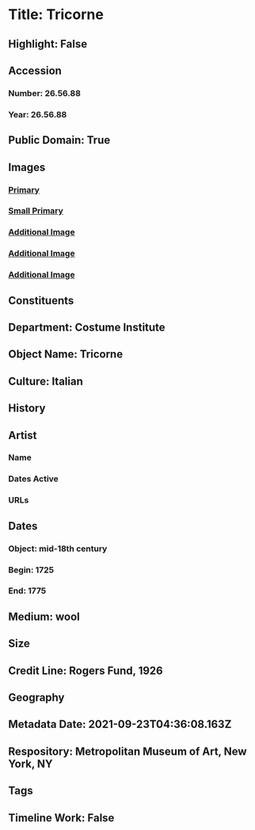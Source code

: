 # Title: Tricorne
## Highlight: False
## Accession
### Number: 26.56.88
### Year: 26.56.88
## Public Domain: True
## Images
### [Primary](https://images.metmuseum.org/CRDImages/ci/original/DP-642-001.jpg)
### [Small Primary](https://images.metmuseum.org/CRDImages/ci/web-large/DP-642-001.jpg)
### [Additional Image](https://images.metmuseum.org/CRDImages/ci/original/DP-642-002.jpg)
### [Additional Image](https://images.metmuseum.org/CRDImages/ci/original/260004.jpg)
### [Additional Image](https://images.metmuseum.org/CRDImages/ci/original/26.56.88.jpg)
## Constituents
## Department: Costume Institute
## Object Name: Tricorne
## Culture: Italian
## History
## Artist
### Name
### Dates Active
### URLs
## Dates
### Object: mid-18th century
### Begin: 1725
### End: 1775
## Medium: wool
## Size
## Credit Line: Rogers Fund, 1926
## Geography
## Metadata Date: 2021-09-23T04:36:08.163Z
## Respository: Metropolitan Museum of Art, New York, NY
## Tags
## Timeline Work: False